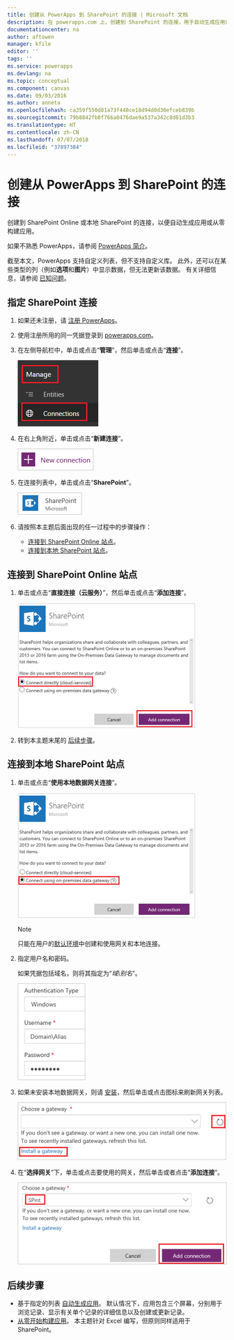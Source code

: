 ```yaml
---
title: 创建从 PowerApps 到 SharePoint 的连接 | Microsoft 文档
description: 在 powerapps.com 上，创建到 SharePoint 的连接，用于自动生成应用或从零构建应用。
documentationcenter: na
author: aftowen
manager: kfile
editor: ''
tags: ''
ms.service: powerapps
ms.devlang: na
ms.topic: conceptual
ms.component: canvas
ms.date: 09/03/2016
ms.author: anneta
ms.openlocfilehash: ca359f550d81a73f448ce18d94d0d36efceb839b
ms.sourcegitcommit: 79b8842fb0f766a0476dae9a537a342c8d81d3b3
ms.translationtype: HT
ms.contentlocale: zh-CN
ms.lasthandoff: 07/07/2018
ms.locfileid: "37897384"
---
```

# <a name="create-a-connection-to-sharepoint-from-powerapps"></a>创建从 PowerApps 到 SharePoint 的连接
创建到 SharePoint Online 或本地 SharePoint 的连接，以便自动生成应用或从零构建应用。

如果不熟悉 PowerApps，请参阅 [PowerApps 简介](getting-started.md)。

截至本文，PowerApps 支持自定义列表，但不支持自定义库。 此外，还可以在某些类型的列（例如**选项**和**图片**）中显示数据，但无法更新该数据。 有关详细信息，请参阅 [已知问题](connections/connection-sharepoint-online.md#known-issues)。

## <a name="specify-a-sharepoint-connection"></a>指定 SharePoint 连接
1. 如果还未注册，请 [注册 PowerApps](../signup-for-powerapps.md)。

2. 使用注册所用的同一凭据登录到 [powerapps.com](https://web.powerapps.com)。

3. 在左侧导航栏中，单击或点击“**管理**”，然后单击或点击“**连接**”。

    ![“文件”菜单上的“新建”选项](./media/connect-to-sharepoint/manage-connections.png)

4. 在右上角附近，单击或点击“**新建连接**”。

    ![新建连接按钮](./media/connect-to-sharepoint/new-connection.png)

5. 在连接列表中，单击或点击“**SharePoint**”。

    ![添加 SharePoint 连接](./media/connect-to-sharepoint/add-sp-portal.png)

6. 请按照本主题后面出现的任一过程中的步骤操作：

   * [连接到 SharePoint Online 站点](connect-to-sharepoint.md#connect-to-a-sharepoint-online-site)。
   * [连接到本地 SharePoint 站点](connect-to-sharepoint.md#connect-to-an-on-premises-sharepoint-site)。

## <a name="connect-to-a-sharepoint-online-site"></a>连接到 SharePoint Online 站点
1. 单击或点击“**直接连接（云服务）**”，然后单击或点击“**添加连接**”。

    ![选择 SharePoint Online](./media/connect-to-sharepoint/choose-online.png)

2. 转到本主题末尾的 [后续步骤](connect-to-sharepoint.md#next-steps)。

## <a name="connect-to-an-on-premises-sharepoint-site"></a>连接到本地 SharePoint 站点
1. 单击或点击“**使用本地数据网关连接**”。

    ![选择本地 SharePoint](./media/connect-to-sharepoint/choose-onprem.png)

    > [!NOTE]
   > 只能在用户的[默认环境](working-with-environments.md)中创建和使用网关和本地连接。

2. 指定用户名和密码。

    如果凭据包括域名，则将其指定为“*域\别名*”。

    ![指定凭据](./media/connect-to-sharepoint/specify-credentials.png)

3. 如果未安装本地数据网关，则请 [安装](gateway-reference.md)，然后单击或点击图标来刷新网关列表。

    ![安装网关](./media/connect-to-sharepoint/install-gateway.png)

4. 在“**选择网关**”下，单击或点击要使用的网关，然后单击或者点击“**添加连接**”。

    ![选择网关](./media/connect-to-sharepoint/choose-gateway.png)

## <a name="next-steps"></a>后续步骤
* 基于指定的列表 [自动生成应用](app-from-sharepoint.md)。 默认情况下，应用包含三个屏幕，分别用于浏览记录、显示有关单个记录的详细信息以及创建或更新记录。
* [从零开始构建应用](get-started-create-from-blank.md)。 本主题针对 Excel 编写，但原则同样适用于 SharePoint。
